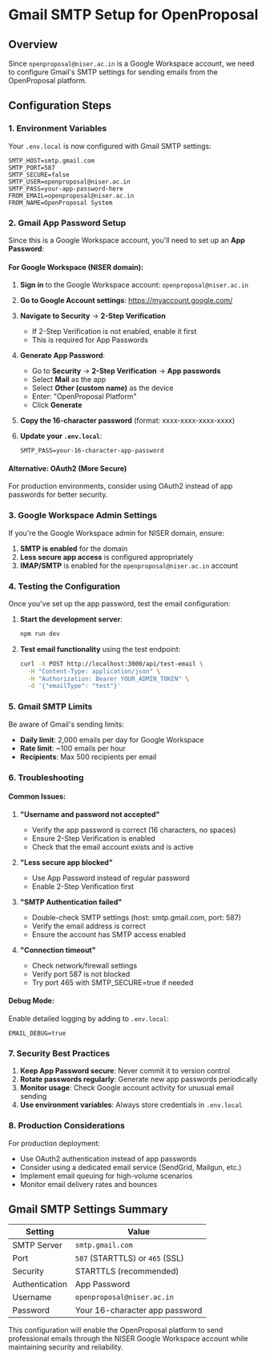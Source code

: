 # Gmail SMTP Setup for OpenProposal

## Overview
Since `openproposal@niser.ac.in` is a Google Workspace account, we need to configure Gmail's SMTP settings for sending emails from the OpenProposal platform.

## Configuration Steps

### 1. Environment Variables
Your `.env.local` is now configured with Gmail SMTP settings:

```env
SMTP_HOST=smtp.gmail.com
SMTP_PORT=587
SMTP_SECURE=false
SMTP_USER=openproposal@niser.ac.in
SMTP_PASS=your-app-password-here
FROM_EMAIL=openproposal@niser.ac.in
FROM_NAME=OpenProposal System
```

### 2. Gmail App Password Setup

Since this is a Google Workspace account, you'll need to set up an **App Password**:

#### For Google Workspace (NISER domain):

1. **Sign in** to the Google Workspace account: `openproposal@niser.ac.in`

2. **Go to Google Account settings**: https://myaccount.google.com/

3. **Navigate to Security** → **2-Step Verification**
   - If 2-Step Verification is not enabled, enable it first
   - This is required for App Passwords

4. **Generate App Password**:
   - Go to **Security** → **2-Step Verification** → **App passwords**
   - Select **Mail** as the app
   - Select **Other (custom name)** as the device
   - Enter: "OpenProposal Platform"
   - Click **Generate**

5. **Copy the 16-character password** (format: xxxx-xxxx-xxxx-xxxx)

6. **Update your `.env.local`**:
   ```env
   SMTP_PASS=your-16-character-app-password
   ```

#### Alternative: OAuth2 (More Secure)
For production environments, consider using OAuth2 instead of app passwords for better security.

### 3. Google Workspace Admin Settings

If you're the Google Workspace admin for NISER domain, ensure:

1. **SMTP is enabled** for the domain
2. **Less secure app access** is configured appropriately
3. **IMAP/SMTP** is enabled for the `openproposal@niser.ac.in` account

### 4. Testing the Configuration

Once you've set up the app password, test the email configuration:

1. **Start the development server**:
   ```bash
   npm run dev
   ```

2. **Test email functionality** using the test endpoint:
   ```bash
   curl -X POST http://localhost:3000/api/test-email \
     -H "Content-Type: application/json" \
     -H "Authorization: Bearer YOUR_ADMIN_TOKEN" \
     -d '{"emailType": "test"}'
   ```

### 5. Gmail SMTP Limits

Be aware of Gmail's sending limits:
- **Daily limit**: 2,000 emails per day for Google Workspace
- **Rate limit**: ~100 emails per hour
- **Recipients**: Max 500 recipients per email

### 6. Troubleshooting

#### Common Issues:

1. **"Username and password not accepted"**
   - Verify the app password is correct (16 characters, no spaces)
   - Ensure 2-Step Verification is enabled
   - Check that the email account exists and is active

2. **"Less secure app blocked"**
   - Use App Password instead of regular password
   - Enable 2-Step Verification first

3. **"SMTP Authentication failed"**
   - Double-check SMTP settings (host: smtp.gmail.com, port: 587)
   - Verify the email address is correct
   - Ensure the account has SMTP access enabled

4. **"Connection timeout"**
   - Check network/firewall settings
   - Verify port 587 is not blocked
   - Try port 465 with SMTP_SECURE=true if needed

#### Debug Mode:
Enable detailed logging by adding to `.env.local`:
```env
EMAIL_DEBUG=true
```

### 7. Security Best Practices

1. **Keep App Password secure**: Never commit it to version control
2. **Rotate passwords regularly**: Generate new app passwords periodically
3. **Monitor usage**: Check Google account activity for unusual email sending
4. **Use environment variables**: Always store credentials in `.env.local`

### 8. Production Considerations

For production deployment:
- Use OAuth2 authentication instead of app passwords
- Consider using a dedicated email service (SendGrid, Mailgun, etc.)
- Implement email queuing for high-volume scenarios
- Monitor email delivery rates and bounces

## Gmail SMTP Settings Summary

| Setting | Value |
|---------|-------|
| SMTP Server | `smtp.gmail.com` |
| Port | `587` (STARTTLS) or `465` (SSL) |
| Security | STARTTLS (recommended) |
| Authentication | App Password |
| Username | `openproposal@niser.ac.in` |
| Password | Your 16-character app password |

This configuration will enable the OpenProposal platform to send professional emails through the NISER Google Workspace account while maintaining security and reliability.
